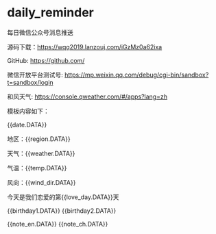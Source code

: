 # daily_reminder
每日微信公众号消息推送


源码下载：https://wqq2019.lanzouj.com/iGzMz0a62ixa

GitHub:
https://github.com/

微信开放平台测试号:
https://mp.weixin.qq.com/debug/cgi-bin/sandbox?t=sandbox/login

和风天气:
https://console.qweather.com/#/apps?lang=zh



模板内容如下：

{{date.DATA}} 

地区：{{region.DATA}} 

天气：{{weather.DATA}} 

气温：{{temp.DATA}} 

风向：{{wind_dir.DATA}} 

今天是我们恋爱的第{{love_day.DATA}}天 

{{birthday1.DATA}} 
{{birthday2.DATA}}


{{note_en.DATA}} 
{{note_ch.DATA}}






